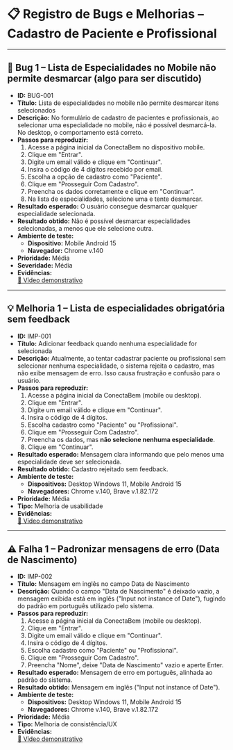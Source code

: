 # 📋 Registro de Bugs e Melhorias – Cadastro de Paciente e Profissional

---

## 🐞 Bug 1 – Lista de Especialidades no Mobile não permite desmarcar (algo para ser discutido)

- **ID:** BUG-001  
- **Título:** Lista de especialidades no mobile não permite desmarcar itens selecionados  
- **Descrição:** No formulário de cadastro de pacientes e profissionais, ao selecionar uma especialidade no mobile, não é possível desmarcá-la. No desktop, o comportamento está correto.  
- **Passos para reproduzir:**
  1. Acesse a página inicial da ConectaBem no dispositivo mobile.  
  2. Clique em "Entrar".  
  3. Digite um email válido e clique em "Continuar".  
  4. Insira o código de 4 dígitos recebido por email.  
  5. Escolha a opção de cadastro como "Paciente".  
  6. Clique em "Prosseguir Com Cadastro".  
  7. Preencha os dados corretamente e clique em "Continuar".  
  8. Na lista de especialidades, selecione uma e tente desmarcar.  
- **Resultado esperado:** O usuário consegue desmarcar qualquer especialidade selecionada.  
- **Resultado obtido:** Não é possível desmarcar especialidades selecionadas, a menos que ele selecione outra.  
- **Ambiente de teste:**  
  - **Dispositivo:** Mobile Android 15  
  - **Navegador:** Chrome v.140  
- **Prioridade:** Média 
- **Severidade:** Média
- **Evidências:**  
 [🎥 Vídeo demonstrativo](https://github.com/user-attachments/assets/98f0cbcb-2a91-4faa-8902-9423e9e61287)

---

## 💡 Melhoria 1 – Lista de especialidades obrigatória sem feedback

- **ID:** IMP-001  
- **Título:** Adicionar feedback quando nenhuma especialidade for selecionada  
- **Descrição:** Atualmente, ao tentar cadastrar paciente ou profissional sem selecionar nenhuma especialidade, o sistema rejeita o cadastro, mas não exibe mensagem de erro. Isso causa frustração e confusão para o usuário.  
- **Passos para reproduzir:**  
  1. Acesse a página inicial da ConectaBem (mobile ou desktop).  
  2. Clique em "Entrar".  
  3. Digite um email válido e clique em "Continuar".  
  4. Insira o código de 4 dígitos.  
  5. Escolha cadastro como "Paciente" ou "Profissional".  
  6. Clique em "Prosseguir Com Cadastro".  
  7. Preencha os dados, mas **não selecione nenhuma especialidade**.  
  8. Clique em "Continuar".  
- **Resultado esperado:** Mensagem clara informando que pelo menos uma especialidade deve ser selecionada.  
- **Resultado obtido:** Cadastro rejeitado sem feedback.  
- **Ambiente de teste:**  
  - **Dispositivos:** Desktop Windows 11, Mobile Android 15  
  - **Navegadores:** Chrome v.140, Brave v.1.82.172  
- **Prioridade:** Média  
- **Tipo:** Melhoria de usabilidade  
- **Evidências:**  
  [🎥 Vídeo demonstrativo](https://github.com/user-attachments/assets/f022b445-224a-4819-bc09-05d39ec4375a)

---

## ⚠ Falha 1 – Padronizar mensagens de erro (Data de Nascimento)

- **ID:** IMP-002  
- **Título:** Mensagem em inglês no campo Data de Nascimento  
- **Descrição:** Quando o campo "Data de Nascimento" é deixado vazio, a mensagem exibida está em inglês ("Input not instance of Date"), fugindo do padrão em português utilizado pelo sistema.  
- **Passos para reproduzir:**  
  1. Acesse a página inicial da ConectaBem (mobile ou desktop).  
  2. Clique em "Entrar".  
  3. Digite um email válido e clique em "Continuar".  
  4. Insira o código de 4 dígitos.  
  5. Escolha cadastro como "Paciente" ou "Profissional".  
  6. Clique em "Prosseguir Com Cadastro".  
  7. Preencha "Nome", deixe "Data de Nascimento" vazio e aperte Enter.  
- **Resultado esperado:** Mensagem de erro em português, alinhada ao padrão do sistema.  
- **Resultado obtido:** Mensagem em inglês ("Input not instance of Date").  
- **Ambiente de teste:**  
  - **Dispositivos:** Desktop Windows 11, Mobile Android 15  
  - **Navegadores:** Chrome v.140, Brave v.1.82.172  
- **Prioridade:** Média  
- **Tipo:** Melhoria de consistência/UX  
- **Evidências:**  
  [🎥 Vídeo demonstrativo](https://github.com/user-attachments/assets/d229f893-3457-4a0a-9cf3-51d121378618)
